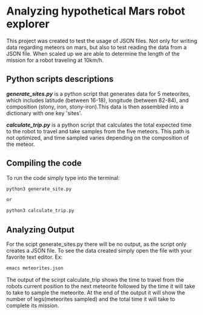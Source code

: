 
# Analyzing hypothetical Mars robot explorer 

This project was created to test the usage of JSON files. Not only for writing data regarding meteors on mars, but also to test reading the data from a JSON file. When scaled up we are able to determine the length of the mission for a robot traveling at 10km/h.

## Python scripts descriptions

***generate_sites.py*** is a python script that generates data for 5 meteorites, which includes latitude (between 16-18), longitude (between 82-84), and composition (stony, iron, stony-iron).This data is then assembled into a dictionary with one key 'sites'.

***calculate_trip.py*** is a python script that calculates the total expected time to the robot to travel and take samples from the five meteors. This path is not optimized, and time sampled varies depending on the composition of the meteor.

## Compiling the code

To run the code simply type into the terminal:


```bash
python3 generate_site.py

or

python3 calculate_trip.py
```


## Analyzing Output

For the scipt generate_sites.py there will be no output, as the script only creates a JSON file. To see the data created simply open the file with your favorite text editor. Ex:

```bash
emacs meteorites.json
```

The output of the scirpt calculate_trip shows the time to travel from the robots current position to the next meteorite followed by the time it will take to take to sample the meteorite. At the end of the output it will show the number of legs(meteorites sampled) and the total time it will take to complete its mission. 


